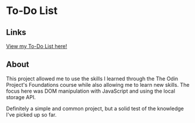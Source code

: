 # To-Do List

## Links
[View my To-Do List here!](https://danielwildsmith.github.io/to-do-list/)

## About
This project allowed me to use the skills I learned through the The Odin Project's Foundations course while also allowing me to learn new skills. The focus here was DOM manipulation with JavaScript and using the local storage API.

Definitely a simple and common project, but a solid test of the knowledge I've picked up so far.